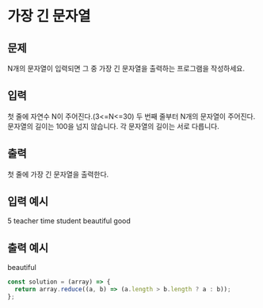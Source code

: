 # 가장 긴 문자열

## 문제

N개의 문자열이 입력되면 그 중 가장 긴 문자열을 출력하는 프로그램을 작성하세요.

## 입력

첫 줄에 자연수 N이 주어진다.(3<=N<=30)
두 번째 줄부터 N개의 문자열이 주어진다. 문자열의 길이는 100을 넘지 않습니다. 각 문자열의 길이는 서로 다릅니다.

## 출력

첫 줄에 가장 긴 문자열을 출력한다.

## 입력 예시

5
teacher
time
student
beautiful
good

## 출력 예시

beautiful

```javascript
const solution = (array) => {
  return array.reduce((a, b) => (a.length > b.length ? a : b));
};
```
